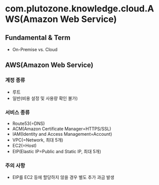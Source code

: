 # com.plutozone.knowledge.cloud.AWS(Amazon Web Service)


## Fundamental & Term
- On-Premise vs. Cloud


## AWS(Amazon Web Service)
### 계정 종류
- 루트
- 일반(비용 설정 및 사용량 확인 불가)

### 서비스 종류
- Route53(=DNS)
- ACM(Amazon Certificate Manager=HTTPS/SSL)
- IAM(Identity and Access Management=Account)
- VPC(=Network, 최대 5개)
- EC2(=Host)
- EIP(Elastic IP=Public and Static IP, 최대 5개)

### 주의 사항
- EIP를 EC2 등에 할당하지 않을 경우 별도 추가 과금 발생

